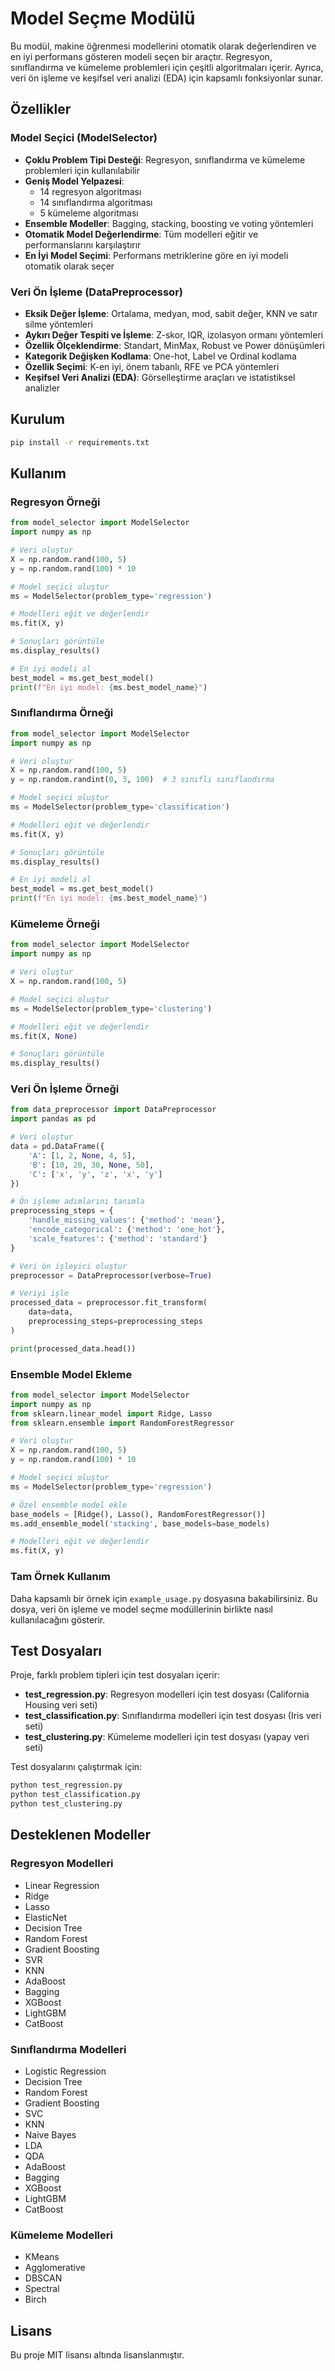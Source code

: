 # Model Seçme Modülü

Bu modül, makine öğrenmesi modellerini otomatik olarak değerlendiren ve en iyi performans gösteren modeli seçen bir araçtır. Regresyon, sınıflandırma ve kümeleme problemleri için çeşitli algoritmaları içerir. Ayrıca, veri ön işleme ve keşifsel veri analizi (EDA) için kapsamlı fonksiyonlar sunar.

## Özellikler

### Model Seçici (ModelSelector)

- **Çoklu Problem Tipi Desteği**: Regresyon, sınıflandırma ve kümeleme problemleri için kullanılabilir
- **Geniş Model Yelpazesi**: 
  - 14 regresyon algoritması
  - 14 sınıflandırma algoritması
  - 5 kümeleme algoritması
- **Ensemble Modeller**: Bagging, stacking, boosting ve voting yöntemleri
- **Otomatik Model Değerlendirme**: Tüm modelleri eğitir ve performanslarını karşılaştırır
- **En İyi Model Seçimi**: Performans metriklerine göre en iyi modeli otomatik olarak seçer

### Veri Ön İşleme (DataPreprocessor)

- **Eksik Değer İşleme**: Ortalama, medyan, mod, sabit değer, KNN ve satır silme yöntemleri
- **Aykırı Değer Tespiti ve İşleme**: Z-skor, IQR, izolasyon ormanı yöntemleri
- **Özellik Ölçeklendirme**: Standart, MinMax, Robust ve Power dönüşümleri
- **Kategorik Değişken Kodlama**: One-hot, Label ve Ordinal kodlama
- **Özellik Seçimi**: K-en iyi, önem tabanlı, RFE ve PCA yöntemleri
- **Keşifsel Veri Analizi (EDA)**: Görselleştirme araçları ve istatistiksel analizler

## Kurulum

```bash
pip install -r requirements.txt
```

## Kullanım

### Regresyon Örneği

```python
from model_selector import ModelSelector
import numpy as np

# Veri oluştur
X = np.random.rand(100, 5)
y = np.random.rand(100) * 10

# Model seçici oluştur
ms = ModelSelector(problem_type='regression')

# Modelleri eğit ve değerlendir
ms.fit(X, y)

# Sonuçları görüntüle
ms.display_results()

# En iyi modeli al
best_model = ms.get_best_model()
print(f"En iyi model: {ms.best_model_name}")
```

### Sınıflandırma Örneği

```python
from model_selector import ModelSelector
import numpy as np

# Veri oluştur
X = np.random.rand(100, 5)
y = np.random.randint(0, 3, 100)  # 3 sınıflı sınıflandırma

# Model seçici oluştur
ms = ModelSelector(problem_type='classification')

# Modelleri eğit ve değerlendir
ms.fit(X, y)

# Sonuçları görüntüle
ms.display_results()

# En iyi modeli al
best_model = ms.get_best_model()
print(f"En iyi model: {ms.best_model_name}")
```

### Kümeleme Örneği

```python
from model_selector import ModelSelector
import numpy as np

# Veri oluştur
X = np.random.rand(100, 5)

# Model seçici oluştur
ms = ModelSelector(problem_type='clustering')

# Modelleri eğit ve değerlendir
ms.fit(X, None)

# Sonuçları görüntüle
ms.display_results()
```

### Veri Ön İşleme Örneği

```python
from data_preprocessor import DataPreprocessor
import pandas as pd

# Veri oluştur
data = pd.DataFrame({
    'A': [1, 2, None, 4, 5],
    'B': [10, 20, 30, None, 50],
    'C': ['x', 'y', 'z', 'x', 'y']
})

# Ön işleme adımlarını tanımla
preprocessing_steps = {
    'handle_missing_values': {'method': 'mean'},
    'encode_categorical': {'method': 'one_hot'},
    'scale_features': {'method': 'standard'}
}

# Veri ön işleyici oluştur
preprocessor = DataPreprocessor(verbose=True)

# Veriyi işle
processed_data = preprocessor.fit_transform(
    data=data,
    preprocessing_steps=preprocessing_steps
)

print(processed_data.head())
```

### Ensemble Model Ekleme

```python
from model_selector import ModelSelector
import numpy as np
from sklearn.linear_model import Ridge, Lasso
from sklearn.ensemble import RandomForestRegressor

# Veri oluştur
X = np.random.rand(100, 5)
y = np.random.rand(100) * 10

# Model seçici oluştur
ms = ModelSelector(problem_type='regression')

# Özel ensemble model ekle
base_models = [Ridge(), Lasso(), RandomForestRegressor()]
ms.add_ensemble_model('stacking', base_models=base_models)

# Modelleri eğit ve değerlendir
ms.fit(X, y)
```

### Tam Örnek Kullanım

Daha kapsamlı bir örnek için `example_usage.py` dosyasına bakabilirsiniz. Bu dosya, veri ön işleme ve model seçme modüllerinin birlikte nasıl kullanılacağını gösterir.

## Test Dosyaları

Proje, farklı problem tipleri için test dosyaları içerir:

- **test_regression.py**: Regresyon modelleri için test dosyası (California Housing veri seti)
- **test_classification.py**: Sınıflandırma modelleri için test dosyası (Iris veri seti)
- **test_clustering.py**: Kümeleme modelleri için test dosyası (yapay veri seti)

Test dosyalarını çalıştırmak için:

```bash
python test_regression.py
python test_classification.py
python test_clustering.py
```

## Desteklenen Modeller

### Regresyon Modelleri
- Linear Regression
- Ridge
- Lasso
- ElasticNet
- Decision Tree
- Random Forest
- Gradient Boosting
- SVR
- KNN
- AdaBoost
- Bagging
- XGBoost
- LightGBM
- CatBoost

### Sınıflandırma Modelleri
- Logistic Regression
- Decision Tree
- Random Forest
- Gradient Boosting
- SVC
- KNN
- Naive Bayes
- LDA
- QDA
- AdaBoost
- Bagging
- XGBoost
- LightGBM
- CatBoost

### Kümeleme Modelleri
- KMeans
- Agglomerative
- DBSCAN
- Spectral
- Birch

## Lisans

Bu proje MIT lisansı altında lisanslanmıştır.